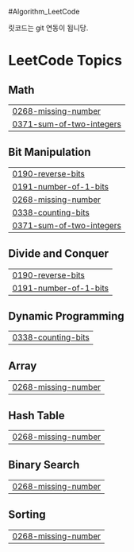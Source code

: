 #Algorithm_LeetCode

릿코드는 git 연동이 됩니당.

<!---LeetCode Topics Start-->
# LeetCode Topics
## Math
|  |
| ------- |
| [0268-missing-number](https://github.com/yoru-choi/Algorithm_LeetCode/tree/master/0268-missing-number) |
| [0371-sum-of-two-integers](https://github.com/yoru-choi/Algorithm_LeetCode/tree/master/0371-sum-of-two-integers) |
## Bit Manipulation
|  |
| ------- |
| [0190-reverse-bits](https://github.com/yoru-choi/Algorithm_LeetCode/tree/master/0190-reverse-bits) |
| [0191-number-of-1-bits](https://github.com/yoru-choi/Algorithm_LeetCode/tree/master/0191-number-of-1-bits) |
| [0268-missing-number](https://github.com/yoru-choi/Algorithm_LeetCode/tree/master/0268-missing-number) |
| [0338-counting-bits](https://github.com/yoru-choi/Algorithm_LeetCode/tree/master/0338-counting-bits) |
| [0371-sum-of-two-integers](https://github.com/yoru-choi/Algorithm_LeetCode/tree/master/0371-sum-of-two-integers) |
## Divide and Conquer
|  |
| ------- |
| [0190-reverse-bits](https://github.com/yoru-choi/Algorithm_LeetCode/tree/master/0190-reverse-bits) |
| [0191-number-of-1-bits](https://github.com/yoru-choi/Algorithm_LeetCode/tree/master/0191-number-of-1-bits) |
## Dynamic Programming
|  |
| ------- |
| [0338-counting-bits](https://github.com/yoru-choi/Algorithm_LeetCode/tree/master/0338-counting-bits) |
## Array
|  |
| ------- |
| [0268-missing-number](https://github.com/yoru-choi/Algorithm_LeetCode/tree/master/0268-missing-number) |
## Hash Table
|  |
| ------- |
| [0268-missing-number](https://github.com/yoru-choi/Algorithm_LeetCode/tree/master/0268-missing-number) |
## Binary Search
|  |
| ------- |
| [0268-missing-number](https://github.com/yoru-choi/Algorithm_LeetCode/tree/master/0268-missing-number) |
## Sorting
|  |
| ------- |
| [0268-missing-number](https://github.com/yoru-choi/Algorithm_LeetCode/tree/master/0268-missing-number) |
<!---LeetCode Topics End-->